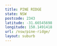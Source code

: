 ```yaml
---
title: PINE RIDGE
state: NSW
postcode: 2343
latitude: -31.66545698
longitude: 150.1491418
url: /nsw/pine-ridge/
layout: suburb
---
```

